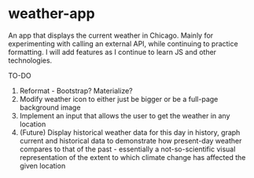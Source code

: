 # weather-app
An app that displays the current weather in Chicago. 
Mainly for experimenting with calling an external API, while continuing to practice formatting.
I will add features as I continue to learn JS and other technologies.

TO-DO
1) Reformat - Bootstrap? Materialize?
2) Modify weather icon to either just be bigger or be a full-page background image
3) Implement an input that allows the user to get the weather in any location
4) (Future) Display historical weather data for this day in history,
    graph current and historical data to demonstrate how present-day weather
    compares to that of the past - essentially a not-so-scientific visual
    representation of the extent to which climate change has affected the
    given location
